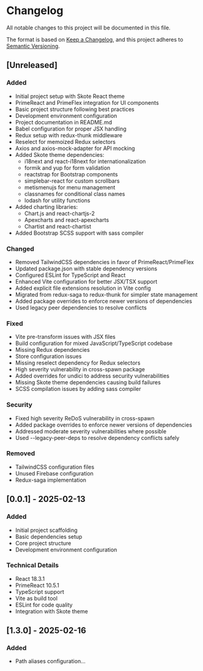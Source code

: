 # Changelog

All notable changes to this project will be documented in this file.

The format is based on [Keep a Changelog](https://keepachangelog.com/en/1.0.0/),
and this project adheres to [Semantic Versioning](https://semver.org/spec/v2.0.0.html).

## [Unreleased]

### Added
- Initial project setup with Skote React theme
- PrimeReact and PrimeFlex integration for UI components
- Basic project structure following best practices
- Development environment configuration
- Project documentation in README.md
- Babel configuration for proper JSX handling
- Redux setup with redux-thunk middleware
- Reselect for memoized Redux selectors
- Axios and axios-mock-adapter for API mocking
- Added Skote theme dependencies:
  - i18next and react-i18next for internationalization
  - formik and yup for form validation
  - reactstrap for Bootstrap components
  - simplebar-react for custom scrollbars
  - metismenujs for menu management
  - classnames for conditional class names
  - lodash for utility functions
- Added charting libraries:
  - Chart.js and react-chartjs-2
  - Apexcharts and react-apexcharts
  - Chartist and react-chartist
- Added Bootstrap SCSS support with sass compiler

### Changed
- Removed TailwindCSS dependencies in favor of PrimeReact/PrimeFlex
- Updated package.json with stable dependency versions
- Configured ESLint for TypeScript and React
- Enhanced Vite configuration for better JSX/TSX support
- Added explicit file extensions resolution in Vite config
- Migrated from redux-saga to redux-thunk for simpler state management
- Added package overrides to enforce newer versions of dependencies
- Used legacy peer dependencies to resolve conflicts

### Fixed
- Vite pre-transform issues with JSX files
- Build configuration for mixed JavaScript/TypeScript codebase
- Missing Redux dependencies
- Store configuration issues
- Missing reselect dependency for Redux selectors
- High severity vulnerability in cross-spawn package
- Added overrides for undici to address security vulnerabilities
- Missing Skote theme dependencies causing build failures
- SCSS compilation issues by adding sass compiler

### Security
- Fixed high severity ReDoS vulnerability in cross-spawn
- Added package overrides to enforce newer versions of dependencies
- Addressed moderate severity vulnerabilities where possible
- Used --legacy-peer-deps to resolve dependency conflicts safely

### Removed
- TailwindCSS configuration files
- Unused Firebase configuration
- Redux-saga implementation

## [0.0.1] - 2025-02-13

### Added
- Initial project scaffolding
- Basic dependencies setup
- Core project structure
- Development environment configuration

### Technical Details
- React 18.3.1
- PrimeReact 10.5.1
- TypeScript support
- Vite as build tool
- ESLint for code quality
- Integration with Skote theme

## [1.3.0] - 2025-02-16
### Added
- Path aliases configuration...
